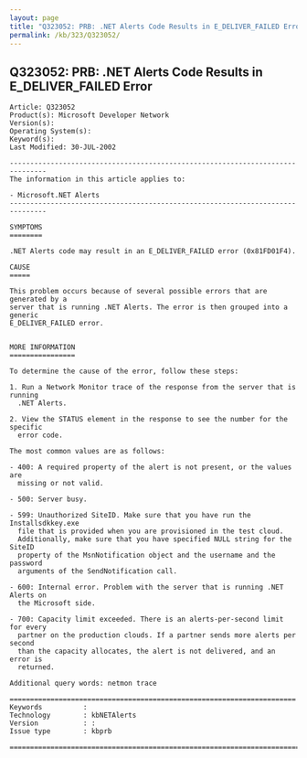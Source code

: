 ```yaml
---
layout: page
title: "Q323052: PRB: .NET Alerts Code Results in E_DELIVER_FAILED Error"
permalink: /kb/323/Q323052/
---
```


## Q323052: PRB: .NET Alerts Code Results in E_DELIVER_FAILED Error

	Article: Q323052
	Product(s): Microsoft Developer Network
	Version(s): 
	Operating System(s): 
	Keyword(s): 
	Last Modified: 30-JUL-2002
	
	-------------------------------------------------------------------------------
	The information in this article applies to:
	
	- Microsoft.NET Alerts 
	-------------------------------------------------------------------------------
	
	SYMPTOMS
	========
	
	.NET Alerts code may result in an E_DELIVER_FAILED error (0x81FD01F4).
	
	CAUSE
	=====
	
	This problem occurs because of several possible errors that are generated by a
	server that is running .NET Alerts. The error is then grouped into a generic
	E_DELIVER_FAILED error.
	
	
	MORE INFORMATION
	================
	
	To determine the cause of the error, follow these steps:
	
	1. Run a Network Monitor trace of the response from the server that is running
	  .NET Alerts.
	
	2. View the STATUS element in the response to see the number for the specific
	  error code.
	
	The most common values are as follows:
	
	- 400: A required property of the alert is not present, or the values are
	  missing or not valid.
	
	- 500: Server busy.
	
	- 599: Unauthorized SiteID. Make sure that you have run the Installsdkkey.exe
	  file that is provided when you are provisioned in the test cloud.
	  Additionally, make sure that you have specified NULL string for the SiteID
	  property of the MsnNotification object and the username and the password
	  arguments of the SendNotification call.
	
	- 600: Internal error. Problem with the server that is running .NET Alerts on
	  the Microsoft side.
	
	- 700: Capacity limit exceeded. There is an alerts-per-second limit for every
	  partner on the production clouds. If a partner sends more alerts per second
	  than the capacity allocates, the alert is not delivered, and an error is
	  returned.
	
	Additional query words: netmon trace
	
	======================================================================
	Keywords          :  
	Technology        : kbNETAlerts
	Version           : :
	Issue type        : kbprb
	
	=============================================================================
	
